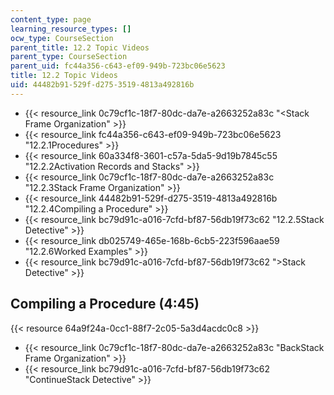```yaml
---
content_type: page
learning_resource_types: []
ocw_type: CourseSection
parent_title: 12.2 Topic Videos
parent_type: CourseSection
parent_uid: fc44a356-c643-ef09-949b-723bc06e5623
title: 12.2 Topic Videos
uid: 44482b91-529f-d275-3519-4813a492816b
---
```


*   {{< resource_link 0c79cf1c-18f7-80dc-da7e-a2663252a83c "\<Stack Frame Organization" >}}
*   {{< resource_link fc44a356-c643-ef09-949b-723bc06e5623 "12.2.1Procedures" >}}
*   {{< resource_link 60a334f8-3601-c57a-5da5-9d19b7845c55 "12.2.2Activation Records and Stacks" >}}
*   {{< resource_link 0c79cf1c-18f7-80dc-da7e-a2663252a83c "12.2.3Stack Frame Organization" >}}
*   {{< resource_link 44482b91-529f-d275-3519-4813a492816b "12.2.4Compiling a Procedure" >}}
*   {{< resource_link bc79d91c-a016-7cfd-bf87-56db19f73c62 "12.2.5Stack Detective" >}}
*   {{< resource_link db025749-465e-168b-6cb5-223f596aae59 "12.2.6Worked Examples" >}}
*   {{< resource_link bc79d91c-a016-7cfd-bf87-56db19f73c62 "\>Stack Detective" >}}

Compiling a Procedure (4:45)
----------------------------

{{< resource 64a9f24a-0cc1-88f7-2c05-5a3d4acdc0c8 >}}

*   {{< resource_link 0c79cf1c-18f7-80dc-da7e-a2663252a83c "BackStack Frame Organization" >}}
*   {{< resource_link bc79d91c-a016-7cfd-bf87-56db19f73c62 "ContinueStack Detective" >}}